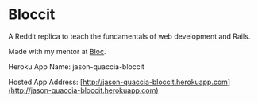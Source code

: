 # Bloccit

A Reddit replica to teach the fundamentals of web development and Rails.

Made with my mentor at [Bloc](http://bloc.io).

Heroku App Name: jason-quaccia-bloccit

Hosted App Address: [http://jason-quaccia-bloccit.herokuapp.com](http://jason-quaccia-bloccit.herokuapp.com)